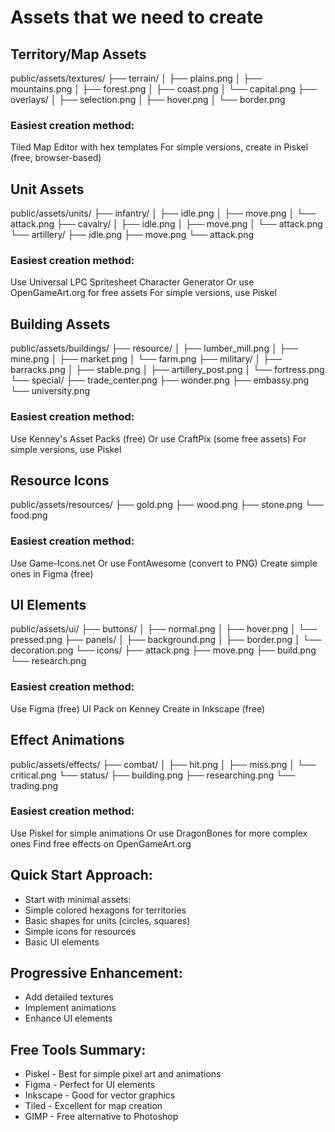 # Assets that we need to create

## Territory/Map Assets

public/assets/textures/
├── terrain/
│   ├── plains.png
│   ├── mountains.png
│   ├── forest.png
│   ├── coast.png
│   └── capital.png
├── overlays/
│   ├── selection.png
│   ├── hover.png
│   └── border.png

### Easiest creation method:
Tiled Map Editor with hex templates
For simple versions, create in Piskel (free, browser-based)

## Unit Assets

public/assets/units/
├── infantry/
│   ├── idle.png
│   ├── move.png
│   └── attack.png
├── cavalry/
│   ├── idle.png
│   ├── move.png
│   └── attack.png
└── artillery/
    ├── idle.png
    ├── move.png
    └── attack.png

### Easiest creation method:
Use Universal LPC Spritesheet Character Generator
Or use OpenGameArt.org for free assets
For simple versions, use Piskel

## Building Assets

public/assets/buildings/
├── resource/
│   ├── lumber_mill.png
│   ├── mine.png
│   ├── market.png
│   └── farm.png
├── military/
│   ├── barracks.png
│   ├── stable.png
│   ├── artillery_post.png
│   └── fortress.png
└── special/
    ├── trade_center.png
    ├── wonder.png
    ├── embassy.png
    └── university.png

### Easiest creation method:
Use Kenney's Asset Packs (free)
Or use CraftPix (some free assets)
For simple versions, use Piskel

## Resource Icons

public/assets/resources/
├── gold.png
├── wood.png
├── stone.png
└── food.png

### Easiest creation method:
Use Game-Icons.net
Or use FontAwesome (convert to PNG)
Create simple ones in Figma (free)

## UI Elements

public/assets/ui/
├── buttons/
│   ├── normal.png
│   ├── hover.png
│   └── pressed.png
├── panels/
│   ├── background.png
│   ├── border.png
│   └── decoration.png
└── icons/
    ├── attack.png
    ├── move.png
    ├── build.png
    └── research.png

### Easiest creation method:
Use Figma (free)
UI Pack on Kenney
Create in Inkscape (free)

## Effect Animations

public/assets/effects/
├── combat/
│   ├── hit.png
│   ├── miss.png
│   └── critical.png
└── status/
    ├── building.png
    ├── researching.png
    └── trading.png

### Easiest creation method:
Use Piskel for simple animations
Or use DragonBones for more complex ones
Find free effects on OpenGameArt.org

## Quick Start Approach:
- Start with minimal assets:
- Simple colored hexagons for territories
- Basic shapes for units (circles, squares)
- Simple icons for resources
- Basic UI elements

## Progressive Enhancement:
- Add detailed textures
- Implement animations
- Enhance UI elements

## Free Tools Summary:
- Piskel - Best for simple pixel art and animations
- Figma - Perfect for UI elements
- Inkscape - Good for vector graphics
- Tiled - Excellent for map creation
- GIMP - Free alternative to Photoshop